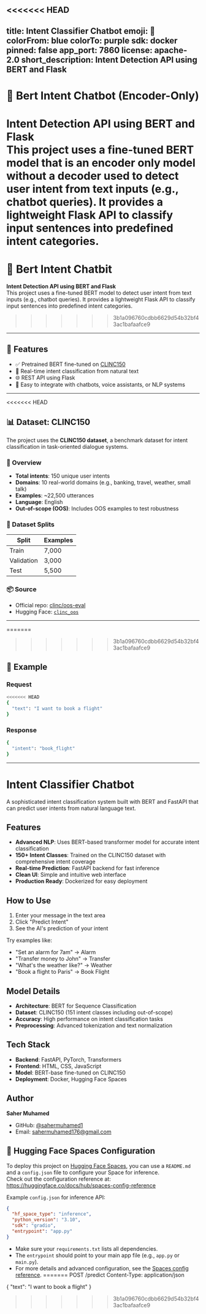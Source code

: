 <<<<<<< HEAD
---
title: Intent Classifier Chatbot
emoji: 🤖
colorFrom: blue
colorTo: purple
sdk: docker
pinned: false
app_port: 7860
license: apache-2.0
short_description: Intent Detection API using BERT and Flask
---

# 🤖 Bert Intent Chatbot (Encoder-Only)

**Intent Detection API using BERT and Flask**  
This project uses a fine-tuned BERT model that is an encoder only model without a decoder used to detect user intent from text inputs (e.g., chatbot queries). It provides a lightweight Flask API to classify input sentences into predefined intent categories.
=======
# 🤖 Bert Intent Chatbit

**Intent Detection API using BERT and Flask**  
This project uses a fine-tuned BERT model to detect user intent from text inputs (e.g., chatbot queries). It provides a lightweight Flask API to classify input sentences into predefined intent categories.
>>>>>>> 3b1a096760cdbb6629d54b32bf43ac1bafaafce9

---

## 🔧 Features

- ✅ Pretrained BERT fine-tuned on [CLINC150](https://huggingface.co/datasets/clinc_oos)
- 🧠 Real-time intent classification from natural text
- 🌐 REST API using Flask
- 🤖 Easy to integrate with chatbots, voice assistants, or NLP systems

---
<<<<<<< HEAD
## 📊 Dataset: CLINC150

The project uses the **CLINC150 dataset**, a benchmark dataset for intent classification in task-oriented dialogue systems.

### 🧾 Overview

- **Total intents**: 150 unique user intents
- **Domains**: 10 real-world domains (e.g., banking, travel, weather, small talk)
- **Examples**: ~22,500 utterances
- **Language**: English
- **Out-of-scope (OOS)**: Includes OOS examples to test robustness

### 📁 Dataset Splits

| Split       | Examples |
|-------------|----------|
| Train       | 7,000   |
| Validation  | 3,000    |
| Test        | 5,500    |

### 📦 Source

- Official repo: [clinc/oos-eval](https://github.com/clinc/oos-eval)
- Hugging Face: [`clinc_oos`](https://huggingface.co/datasets/clinc_oos)


---
=======

>>>>>>> 3b1a096760cdbb6629d54b32bf43ac1bafaafce9
## 🚀 Example

### Request
```bash
<<<<<<< HEAD
{
  "text": "I want to book a flight"
}
```
### Response
```bash
{
  "intent": "book_flight"
}
```

---

# Intent Classifier Chatbot

A sophisticated intent classification system built with BERT and FastAPI that can predict user intents from natural language text.

## Features

- **Advanced NLP**: Uses BERT-based transformer model for accurate intent classification
- **150+ Intent Classes**: Trained on the CLINC150 dataset with comprehensive intent coverage
- **Real-time Prediction**: FastAPI backend for fast inference
- **Clean UI**: Simple and intuitive web interface
- **Production Ready**: Dockerized for easy deployment

## How to Use

1. Enter your message in the text area
2. Click "Predict Intent" 
3. See the AI's prediction of your intent

Try examples like:
- "Set an alarm for 7am" → Alarm
- "Transfer money to John" → Transfer
- "What's the weather like?" → Weather
- "Book a flight to Paris" → Book Flight

## Model Details

- **Architecture**: BERT for Sequence Classification
- **Dataset**: CLINC150 (151 intent classes including out-of-scope)
- **Accuracy**: High performance on intent classification tasks
- **Preprocessing**: Advanced tokenization and text normalization

## Tech Stack

- **Backend**: FastAPI, PyTorch, Transformers
- **Frontend**: HTML, CSS, JavaScript
- **Model**: BERT-base fine-tuned on CLINC150
- **Deployment**: Docker, Hugging Face Spaces

## Author

**Saher Muhamed**
- GitHub: [@sahermuhamed1](https://github.com/sahermuhamed1)
- Email: sahermuhamed176@gmail.com

## 🤗 Hugging Face Spaces Configuration

To deploy this project on [Hugging Face Spaces](https://huggingface.co/spaces), you can use a `README.md` and a `config.json` file to configure your Space for inference.  
Check out the configuration reference at:  
https://huggingface.co/docs/hub/spaces-config-reference

Example `config.json` for inference API:

```json
{
  "hf_space_type": "inference",
  "python_version": "3.10",
  "sdk": "gradio",
  "entrypoint": "app.py"
}
```

- Make sure your `requirements.txt` lists all dependencies.
- The `entrypoint` should point to your main app file (e.g., `app.py` or `main.py`).
- For more details and advanced configuration, see the [Spaces config reference](https://huggingface.co/docs/hub/spaces-config-reference).
=======
POST /predict
Content-Type: application/json

{
  "text": "I want to book a flight"
}
>>>>>>> 3b1a096760cdbb6629d54b32bf43ac1bafaafce9
